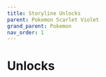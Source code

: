 ```yaml
---
title: Storyline Unlocks
parent: Pokemon Scarlet Violet
grand_parent: Pokemon
nav_order: 1
---
```

# Unlocks